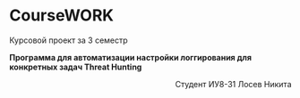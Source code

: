# CourseWORK
Курсовой проект за 3 семестр

**Программа для автоматизации настройки логгирования для конкретных задач Threat Hunting**


<div dir="rtl">Студент ИУ8-31 Лосев Никита</div>
